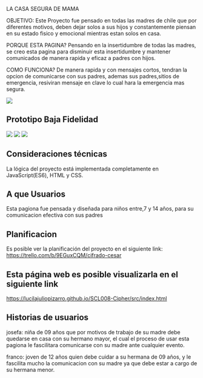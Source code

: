 LA CASA SEGURA DE MAMA

OBJETIVO:
Este Proyecto fue pensado en todas las madres de chile que por diferentes motivos, deben dejar solos a sus hijos y constantemente piensan en su estado fisico y emocional mientras estan solos en casa.

PORQUE ESTA PAGINA?
Pensando en la insertidumbre de todas las madres, se creo esta pagina para disminuir esta insertidumbre y mantener comunicados de manera rapida y eficaz a padres con hijos.

COMO FUNCIONA?
De manera rapida y con mensajes cortos, tendran la opcion de comunicarse con sus padres, ademas sus padres,sitios de emergencia, resiviran mensaje en clave lo cual hara la emergencia mas segura.

![](casasegura.jpeg)

## Prototipo Baja Fidelidad
![](pagina1.jpeg)
![](pagina2.jpeg)
![](pagina3.jpeg)

## Consideraciones técnicas
La lógica del proyecto está implementada completamente en JavaScript(ES6), HTML y CSS.  
## A que Usuarios
Esta pagiona fue pensada y diseñada para niños entre,7 y 14 años, para su comunicacion efectiva con sus padres
## Planificacion 
Es posible ver la planificación del proyecto en el siguiente link:
https://trello.com/b/9EGuxCQM/cifrado-cesar
## Esta página web es posible visualizarla en el siguiente link
https://lucilajuliopizarro.github.io/SCL008-Cipher/src/index.html
## Historias de usuarios
josefa: niña de 09 años que por motivos de trabajo de su madre debe quedarse en casa con su hermano mayor, el cual el proceso de usar esta pagiona le fascilitara comunicarse con su madre ante cualquier evento.

franco: joven de 12 años quien debe cuidar a su hermana de 09 años, y le fascilita mucho la comunicacion con su madre ya que debe estar a cargo de su hermana menor.
  
